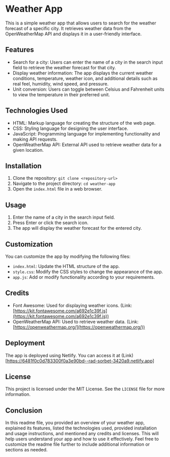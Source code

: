 

# Weather App

This is a simple weather app that allows users to search for the weather forecast of a specific city. It retrieves weather data from the OpenWeatherMap API and displays it in a user-friendly interface.

## Features

- Search for a city: Users can enter the name of a city in the search input field to retrieve the weather forecast for that city.
- Display weather information: The app displays the current weather conditions, temperature, weather icon, and additional details such as real feel, humidity, wind speed, and pressure.
- Unit conversion: Users can toggle between Celsius and Fahrenheit units to view the temperature in their preferred unit.

## Technologies Used

- HTML: Markup language for creating the structure of the web page.
- CSS: Styling language for designing the user interface.
- JavaScript: Programming language for implementing functionality and making API requests.
- OpenWeatherMap API: External API used to retrieve weather data for a given location.

## Installation

1. Clone the repository: `git clone <repository-url>`
2. Navigate to the project directory: `cd weather-app`
3. Open the `index.html` file in a web browser.

## Usage

1. Enter the name of a city in the search input field.
2. Press Enter or click the search icon.
3. The app will display the weather forecast for the entered city.

## Customization

You can customize the app by modifying the following files:

- `index.html`: Update the HTML structure of the app.
- `style.css`: Modify the CSS styles to change the appearance of the app.
- `app.js`: Add or modify functionality according to your requirements.

## Credits

- Font Awesome: Used for displaying weather icons. (Link: [https://kit.fontawesome.com/a692e1c39f.js](https://kit.fontawesome.com/a692e1c39f.js))
- OpenWeatherMap API: Used to retrieve weather data. (Link: [https://openweathermap.org/](https://openweathermap.org/))

## Deployment

The app is deployed using Netlify. You can access it at (Link)[https://6481f0c0d783300f0a3e90bd--rad-sorbet-3420a9.netlify.app]

## License

This project is licensed under the MIT License. See the `LICENSE` file for more information.

## Conclusion

In this readme file, you provided an overview of your weather app, explained its features, listed the technologies used, provided installation and usage instructions, and mentioned any credits and licenses. This will help users understand your app and how to use it effectively. Feel free to customize the readme file further to include additional information or sections as needed.
